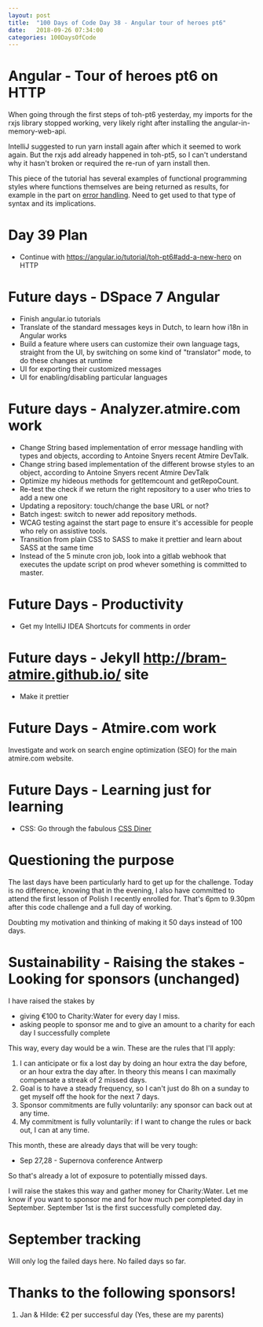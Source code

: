 ```yaml
---
layout: post
title:  "100 Days of Code Day 38 - Angular tour of heroes pt6"
date:   2018-09-26 07:34:00
categories: 100DaysOfCode
---
```


# Angular - Tour of heroes pt6 on HTTP

When going through the first steps of toh-pt6 yesterday, my imports for the rxjs library stopped working, very likely right after installing the angular-in-memory-web-api.

IntelliJ suggested to run yarn install again after which it seemed to work again. But the rxjs add already happened in toh-pt5, so I can't understand why it hasn't broken or required the re-run of yarn install then.

This piece of the tutorial has several examples of functional programming styles where functions themselves are being returned as results, for example in the part on [error handling](https://angular.io/tutorial/toh-pt6#error-handling). Need to get used to that type of syntax and its implications.

# Day 39 Plan

* Continue with https://angular.io/tutorial/toh-pt6#add-a-new-hero on HTTP

# Future days - DSpace 7 Angular

* Finish angular.io tutorials
* Translate of the standard messages keys in Dutch, to learn how i18n in Angular works
* Build a feature where users can customize their own language tags, straight from the UI, by switching on some kind of "translator" mode, to do these changes at runtime
* UI for exporting their customized messages
* UI for enabling/disabling particular languages

# Future days - Analyzer.atmire.com work

* Change String based implementation of error message handling with types and objects, according to Antoine Snyers recent Atmire DevTalk.
* Change string based implementation of the different browse styles to an object, according to Antoine Snyers recent Atmire DevTalk
* Optimize my hideous methods for getItemcount and getRepoCount.
* Re-test the check if we return the right repository to a user who tries to add a new one
* Updating a repository: touch/change the base URL or not?
* Batch ingest: switch to newer add repository methods.
* WCAG testing against the start page to ensure it's accessible for people who rely on assistive tools.
* Transition from plain CSS to SASS to make it prettier and learn about SASS at the same time
* Instead of the 5 minute cron job, look into a gitlab webhook that executes the update script on prod whever something is committed to master.

# Future Days - Productivity

* Get my IntelliJ IDEA Shortcuts for comments in order

# Future days - Jekyll http://bram-atmire.github.io/ site

* Make it prettier

# Future Days - Atmire.com work

Investigate and work on search engine optimization (SEO) for the main atmire.com website.

# Future Days - Learning just for learning

* CSS: Go through the fabulous [CSS Diner](https://flukeout.github.io/)

# Questioning the purpose

The last days have been particularly hard to get up for the challenge. Today is no difference, knowing that in the evening, I also have committed to attend the first lesson of Polish I recently enrolled for. That's 6pm to 9.30pm after this code challenge and a full day of working.

Doubting my motivation and thinking of making it 50 days instead of 100 days.

# Sustainability - Raising the stakes - Looking for sponsors (unchanged)

I have raised the stakes by
* giving €100 to Charity:Water for every day I miss.
* asking people to sponsor me and to give an amount to a charity for each day I successfully complete

This way, every day would be a win. These are the rules that I'll apply:

1. I can anticipate or fix a lost day by doing an hour extra the day before, or an hour extra the day after. In theory this means I can maximally compensate a streak of 2 missed days. 
2. Goal is to have a steady frequency, so I can't just do 8h on a sunday to get myself off the hook for the next 7 days.
3. Sponsor commitments are fully voluntarily: any sponsor can back out at any time.
4. My commitment is fully voluntarily: if I want to change the rules or back out, I can at any time.

This month, these are already days that will be very tough:
* Sep 27,28 - Supernova conference Antwerp

So that's already a lot of exposure to potentially missed days. 

I will raise the stakes this way and gather money for Charity:Water. Let me know if you want to sponsor me and for how much per completed day in September. September 1st is the first successfully completed day.

# September tracking

Will only log the failed days here. No failed days so far.

# Thanks to the following sponsors!

1. Jan & Hilde: €2 per successful day (Yes, these are my parents)


